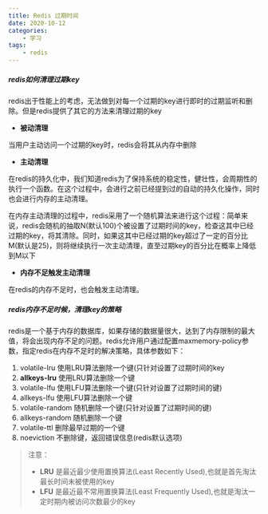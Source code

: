 ```yaml
---
title: Redis 过期时间
date: 2020-10-12
categories:
	- 学习
tags:
    - redis
---
```


##### redis如何清理过期key
redis出于性能上的考虑，无法做到对每一个过期的key进行即时的过期监听和删除。但是redis提供了其它的方法来清理过期的key

* **被动清理**

当用户主动访问一个过期的key时，redis会将其从内存中删除

* **主动清理**

在redis的持久化中，我们知道redis为了保持系统的稳定性，健壮性，会周期性的执行一个函数。在这个过程中，会进行之前已经提到过的自动的持久化操作，同时也会进行内存的主动清理。

在内存主动清理的过程中，redis采用了一个随机算法来进行这个过程：简单来说，redis会随机的抽取N(默认100)个被设置了过期时间的key，检查这其中已经过期的key，将其清除。同时，如果这其中已经过期的key超过了一定的百分比M(默认是25)，则将继续执行一次主动清理，直至过期key的百分比在概率上降低到M以下    

* **内存不足触发主动清理**

在redis的内存不足时，也会触发主动清理。

##### redis内存不足时候，清理key的策略

redis是一个基于内存的数据库，如果存储的数据量很大，达到了内存限制的最大值，将会出现内存不足的问题。redis允许用户通过配置maxmemory-policy参数，指定redis在内存不足时的解决策略，具体参数如下：

1. volatile-lru 使用LRU算法删除一个键(只针对设置了过期时间的key
2. **allkeys-lru** 使用LRU算法删除一个键
3. volatile-lfu 使用LFU算法删除一个键(只针对设置了过期时间的键)
4. allkeys-lfu 使用LFU算法删除一个键
5. volatile-random 随机删除一个键(只针对设置了过期时间的键)
6. allkeys-random 随机删除一个键
7. volatile-ttl 删除最早过期的一个键
8. noeviction 不删除键，返回错误信息(redis默认选项)

> 注意：
>   * **LRU** 是最近最少使用置换算法(Least Recently Used),也就是首先淘汰最长时间未被使用的key
>   * **LFU** 是最近最不常用置换算法(Least Frequently Used),也就是淘汰一定时期内被访问次数最少的key
